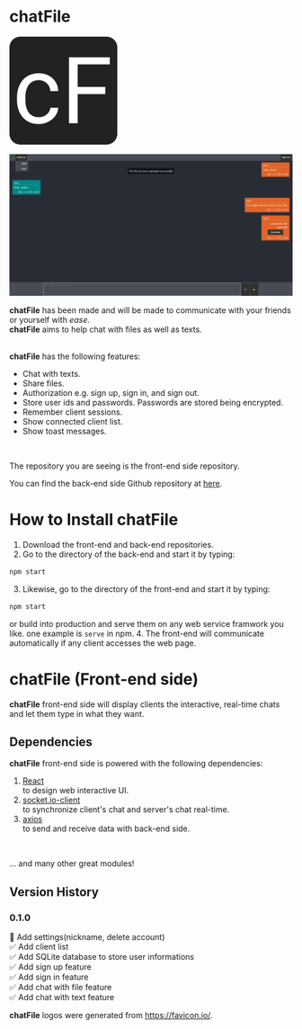 # chatFile
![logo192.png](/img/logo192.png)
<br>

![front_1.png](/img/front_1.png)
<br>

**chatFile** has been made and will be made to communicate with your friends or yourself with *ease*.  
**chatFile** aims to help chat with files as well as texts.  
<br>

**chatFile** has the following features:
<br>
* Chat with texts.
* Share files.
* Authorization e.g. sign up, sign in, and sign out.
* Store user ids and passwords. Passwords are stored being encrypted.
* Remember client sessions.
* Show connected client list.
* Show toast messages.
<br>

The repository you are seeing is the front-end side repository.  

You can find the back-end side Github repository at [here](https://github.com/dlguswo333/chatFile_back).  

# How to Install chatFile
  1. Download the front-end and back-end repositories.
  2. Go to the directory of the back-end and start it by typing:
  ```bash
  npm start
  ```
  3. Likewise, go to the directory of the front-end and start it by typing:
  ```bash
  npm start
  ```
  or build into production and serve them on any web service framwork you like. one example is ``serve`` in npm.
  4. The front-end will communicate automatically if any client accesses the web page.

# chatFile (Front-end side)
**chatFile** front-end side will display clients the interactive, real-time chats and let them type in what they want.
## Dependencies
**chatFile** front-end side is powered with the following dependencies:
  1. [React](https://reactjs.org/)
    <br>
    to design web interactive UI.
  2. [socket.io-client](https://socket.io/)
    <br>
    to synchronize client's chat and server's chat real-time.
  3. [axios](https://github.com/axios/axios)
    <br>
    to send and receive data with back-end side.
<br>

... and many other great modules!

## Version History
### 0.1.0
  🔲 Add settings(nickname, delete account)
  <br>
  ✅ Add client list
  <br>
  ✅ Add SQLite database to store user informations
  <br>
  ✅ Add sign up feature
  <br>
  ✅ Add sign in feature
  <br>
  ✅ Add chat with file feature
  <br>
  ✅ Add chat with text feature
<br>

**chatFile** logos were generated from https://favicon.io/.